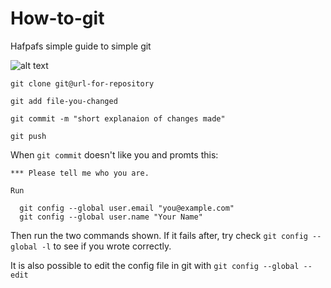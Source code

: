 # How-to-git
Hafpafs simple guide to simple git

![alt text](https://i.imgur.com/Aofvzhw.png "Git transport")

`git clone git@url-for-repository`

`git add file-you-changed`

`git commit -m "short explanaion of changes made"`

`git push`



When `git commit` doesn't like you and promts this:

```
*** Please tell me who you are.

Run

  git config --global user.email "you@example.com"
  git config --global user.name "Your Name"
```
Then run the two commands shown.
If it fails after, try check `git config --global -l` to see if you wrote correctly.


It is also possible to edit the config file in git with `git config --global --edit`
